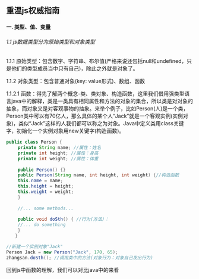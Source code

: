 ## 重温js权威指南

#### 一. 类型、值、变量

###### 1.1 js数据类型分为原始类型和对象类型

1.1.1 原始类型：包含数字、字符串、布尔值(严格来说还包括null和undefined，只是他们的类型成员当中只有自己)，除此之外就是对象了。

1.1.2 对象类型：包含普通对象(key: value形式)、数组、函数

1.1.2.1 函数：得先了解两个概念-类、类对象、构造函数，这里我们借用强类型语言java中的解释，类是一类具有相同属性和方法的对象的集合，所以类是对对象的抽象，而对象又是对客观事物的抽象。来举个例子，比如Person(人)是一个类，Person类中可以有70亿人，那么具体的某个人“Jack”就是一个客观实例(实例对象)，类似“Jack”这样的人我们都可以称之为对象。Java中定义类用class关键字，初始化一个实例对象用new关键字(构造函数)。

```java
public class Person {
　　 private String name; //属性：姓名
　　 private int height; //属性：身高
　　 private int weight; //属性：体重
　
　　 public Person() {}
　　 public Person(String name, int height, int weight) {//构造函数
　　 this.name = name;
　　 this.height = height;
　　 this.weight = weight;
　　 }
　　
　　 //... some methods...
　　
　　 public void doSth() { //行为(方法)：
　　 //... do something
　　 }
　　}

//新建一个实例对象"Jack"
Person Jack = new Person("Jack", 170, 65);
zhangsan.doSth(); //调用类中的方法(对象行为：对象自己发出行为)

```

回到js中函数的理解，我们可以对比java中的来看


